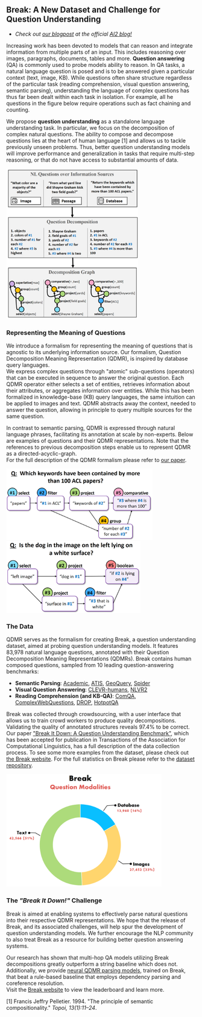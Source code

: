 ## Break: A New Dataset and Challenge for Question Understanding

- *Check out [our blogpost](https://medium.com/ai2-blog) at the official [AI2 blog!](https://medium.com/ai2-blog)*  

Increasing work has been devoted to models that can reason and integrate information from multiple parts of an input. This includes reasoning over images, paragraphs, documents, tables and more. **Question answering** (QA) is commonly used to probe models ability to reason. In QA tasks, a natural language question is posed and is to be answered given a particular context (text, image, KB). While questions often share structure regardless of the particular task (reading comprehension, visual question answering, semantic parsing), understanding the language of complex questions has thus far been dealt within each task in isolation. For example, all he questions in the figure below require operations such as fact chaining and counting.  

We propose **question understanding** as a standalone language understanding task. In particular, we focus on the decomposition of complex natural questions. The ability to compose and decompose questions lies at the heart of human language [1] and allows us to tackle previously unseen problems. Thus, better question understanding models will improve performance and generalization in tasks that require multi-step reasoning, or that do not have access to substantial amounts of data. 

<a href="https://allenai.github.io/Break/images/qdmr_motivation.png"> 
    <img src="images/qdmr_motivation.png" height="400">
 </a>


### Representing the Meaning of Questions
We introduce a formalism for representing the meaning of questions that is agnostic to its underlying information source. Our formalism, Question Decomposition Meaning Representation (QDMR), is inspired by database query languages.  
We express complex questions through "atomic" sub-questions (operators) that can be executed in sequence to answer the original question. Each QDMR operator either selects a set of entities, retrieves information about their attributes, or aggregates information over entities. While this has been formalized in knowledge-base (KB) query languages, the same intuition can be applied to images and text. QDMR abstracts away the context, needed to answer the question, allowing in principle to query multiple sources for the same question.  

In contrast to semantic parsing, QDMR is expressed through natural language phrases, facilitating its annotation at scale by non-experts. 
Below are examples of questions and their QDMR representations. Note that the references to previous decomposition steps enable us to represent QDMR as a directed-acyclic-graph.  
For the full description of the QDMR formalism please refer to [our paper]().

<p float="left">
  <a href="https://allenai.github.io/Break/images/qdmr01.png"> 
    <img src="images/qdmr01.png" height="190">
  </a>
  <a href="https://allenai.github.io/Break/images/qdmr02.png"> 
    <img src="images/qdmr02.png" height="190">
  </a>
</p>


### The Data

QDMR serves as the formalism for creating Break, a question understanding dataset, aimed at probing question understanding models. It features 83,978 natural language questions, annotated with their Question Decomposition Meaning Representations (QDMRs). Break contains human composed questions, sampled from 10 leading question-answering benchmarks:

* **Semantic Parsing**: [Academic](https://github.com/jkkummerfeld/text2sql-data), [ATIS](https://github.com/jkkummerfeld/text2sql-data), [GeoQuery](https://github.com/jkkummerfeld/text2sql-data), [Spider](https://yale-lily.github.io/spider)
* **Visual Question Answering**: [CLEVR-humans](https://cs.stanford.edu/people/jcjohns/clevr/), [NLVR2](http://lil.nlp.cornell.edu/nlvr/)
* **Reading Comprehension (and KB-QA)**: [ComQA](http://qa.mpi-inf.mpg.de/comqa/), [ComplexWebQuestions](https://www.tau-nlp.org/compwebq), [DROP](https://allennlp.org/drop), [HotpotQA](https://hotpotqa.github.io/)  

Break was collected through crowdsourcing, with a user interface that allows us to train crowd workers to produce quality decompositions. Validating the quality of annotated structures reveals 97.4% to be correct.  
Our paper ["Break It Down: A Question Understanding Benchmark"](), which has been accepted for publication in Transactions of the Association for Computational Linguistics, has a full description of the data collection process. To see some more examples from the dataset, please check out [the Break website](). For the full statistics on Break please refer to the [dataset repository]().

<a href="https://allenai.github.io/Break/images/break_question_modalities.png"> 
    <img src="images/break_question_modalities.png" height="300">
 </a>


### The *"Break It Down!"* Challenge

Break is aimed at enabling systems to effectively parse natural questions into their respective QDMR representations. We hope that the release of Break, and its associated challenges, will help spur the development of question understanding models. We further encourage the NLP community to also treat Break as a resource for building better question answering systems.  

Our research has shown that multi-hop QA models utilizing Break decompositions greatly outperform a string baseline which does not. Additionally, we provide [neural QDMR parsing models](https://allenai.github.io/Break/#leaderboard), trained on Break, that beat a rule-based baseline that employs dependency parsing and coreference resolution.  
Visit the [Break website]() to view the leaderboard and learn more.


[1] Francis Jeffry Pelletier. 1994. "The principle of semantic compositionality." *Topoi, 13(1):11–24*.
